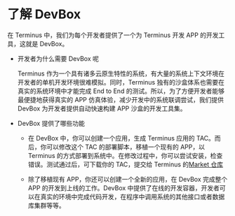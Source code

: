 # 了解 DevBox

在 Terminus 中，我们为每个开发者提供了一个为 Terminus 开发 APP 的开发工具，这就是 DevBox。

- 开发者为什么需要 DevBox 呢

  Terminus 作为一个具有诸多云原生特性的系统，有大量的系统上下文环境在开发者的单机开发环境很难模拟。同时，Terminus 独有的沙盒体系也需要在真实的系统环境中才能完成 End to End 的测试。所以，为了方便开发者能够最便捷地获得真实的 APP 仿真体验，减少开发中的系统联调尝试，我们提供 DevBox 为开发者提供自动快速构建 APP 沙盒的开发工具集。

- DevBox 提供了哪些功能

  - 在 DevBox 中，你可以创建一个应用，生成 Terminus 应用的 TAC。而后，你可以修改这个 TAC 的部署脚本，移植一个现有的 APP，以 Terminus 的方式部署到系统中。在修改过程中，你可以尝试安装，检查错误。测试通过后，可下载你的 TAC，提交给 Terminus 的[Market 仓库](https://github.com/beclab/apps)

  - 除了移植现有 APP，你还可以创建一个全新的应用，在 DevBox 完成整个 APP 的开发到上线的工作。DevBox 中提供了在线的开发容器，开发者可以在真实的环境中完成代码开发，在程序中调用系统的其他接口或者数据库集群等等。
